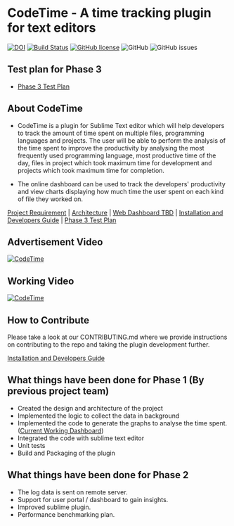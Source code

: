 # CodeTime - A time tracking plugin for text editors

[![DOI](https://zenodo.org/badge/295515546.svg)](https://zenodo.org/badge/latestdoi/295515546)
[![Build Status](https://travis-ci.org/adarshtri/CodeTime.svg?branch=master)](https://travis-ci.org/github/adarshtri/CodeTime)
[![GitHub license](https://img.shields.io/github/license/oaaky/SE_Fall20_Project-1)](https://github.com/oaaky/SE_Fall20_Project-1/blob/master/LICENSE)
![GitHub](https://img.shields.io/badge/language-python-blue.svg)
![GitHub issues](https://img.shields.io/github/issues/adarshtri/CodeTime)

## Test plan for Phase 3

- [Phase 3 Test Plan](test-plan.md)

## About CodeTime

- CodeTime is a plugin for Sublime Text editor which will help developers to track the amount of time spent on multiple files, programming languages and projects. The user will be able to perform the analysis of the time spent to improve the productivity by analysing the most frequently used programming language, most productive time of the day, files in project which took maximum time for development and projects which took maximum time for completion.

- The online dashboard can be used to track the developers' productivity and view charts displaying how much time the user spent on each kind of file they worked on.

[Project Requirement](docs/Project_Requirements.md) | [Architecture](docs/architecure.png) | [Web Dashboard TBD](docs/CodeTimeDashboard.png) | [Installation and Developers Guide](docs/guide.md) | [Phase 3 Test Plan](test-plan.md)

## Advertisement Video

[![CodeTime](https://img.youtube.com/vi/lnOyBFZFu7g/0.jpg)](https://youtu.be/lnOyBFZFu7g)

## Working Video

[![CodeTime](https://img.youtube.com/vi/E7EuaExx8Ww/0.jpg)](https://youtu.be/E7EuaExx8Ww)

## How to Contribute

Please take a look at our CONTRIBUTING.md where we provide instructions on contributing to the repo and taking the plugin development further.

[Installation and Developers Guide](docs/guide.md)

## What things have been done for Phase 1 (By previous project team)

- Created the design and architecture of the project
- Implemented the logic to collect the data in background
- Implemented the code to generate the graphs to analyse the time spent. ([Current Working Dashboard](docs/CodeTimeDashboard.png))
- Integrated the code with sublime text editor
- Unit tests
- Build and Packaging of the plugin

## What things have been done for Phase 2

- The log data is sent on remote server.
- Support for user portal / dashboard to gain insights.
- Improved sublime plugin. 
- Performance benchmarking plan.

